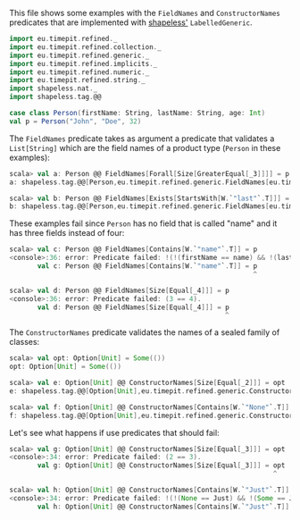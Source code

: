 This file shows some examples with the `FieldNames` and `ConstructorNames`
predicates that are implemented with [shapeless'][shapeless]
`LabelledGeneric`.

```scala
import eu.timepit.refined._
import eu.timepit.refined.collection._
import eu.timepit.refined.generic._
import eu.timepit.refined.implicits._
import eu.timepit.refined.numeric._
import eu.timepit.refined.string._
import shapeless.nat._
import shapeless.tag.@@

case class Person(firstName: String, lastName: String, age: Int)
val p = Person("John", "Doe", 32)
```

The `FieldNames` predicate takes as argument a predicate that validates a
`List[String]` which are the field names of a product type (`Person` in these
examples):
```scala
scala> val a: Person @@ FieldNames[Forall[Size[GreaterEqual[_3]]]] = p
a: shapeless.tag.@@[Person,eu.timepit.refined.generic.FieldNames[eu.timepit.refined.collection.Forall[eu.timepit.refined.collection.Size[eu.timepit.refined.numeric.GreaterEqual[shapeless.nat._3]]]]] = Person(John,Doe,32)

scala> val b: Person @@ FieldNames[Exists[StartsWith[W.`"last"`.T]]] = p
b: shapeless.tag.@@[Person,eu.timepit.refined.generic.FieldNames[eu.timepit.refined.collection.Exists[eu.timepit.refined.string.StartsWith[String("last")]]]] = Person(John,Doe,32)
```

These examples fail since `Person` has no field that is called "name" and it
has three fields instead of four:
```scala
scala> val c: Person @@ FieldNames[Contains[W.`"name"`.T]] = p
<console>:36: error: Predicate failed: !(!(firstName == name) && !(lastName == name) && !(age == name)).
       val c: Person @@ FieldNames[Contains[W.`"name"`.T]] = p
                                                             ^

scala> val d: Person @@ FieldNames[Size[Equal[_4]]] = p
<console>:36: error: Predicate failed: (3 == 4).
       val d: Person @@ FieldNames[Size[Equal[_4]]] = p
                                                      ^
```

The `ConstructorNames` predicate validates the names of a sealed family of
classes:
```scala
scala> val opt: Option[Unit] = Some(())
opt: Option[Unit] = Some(())

scala> val e: Option[Unit] @@ ConstructorNames[Size[Equal[_2]]] = opt
e: shapeless.tag.@@[Option[Unit],eu.timepit.refined.generic.ConstructorNames[eu.timepit.refined.collection.Size[eu.timepit.refined.generic.Equal[shapeless.nat._2]]]] = Some(())

scala> val f: Option[Unit] @@ ConstructorNames[Contains[W.`"None"`.T]] = opt
f: shapeless.tag.@@[Option[Unit],eu.timepit.refined.generic.ConstructorNames[eu.timepit.refined.collection.Contains[String("None")]]] = Some(())
```

Let's see what happens if use predicates that should fail:
```scala
scala> val g: Option[Unit] @@ ConstructorNames[Size[Equal[_3]]] = opt
<console>:34: error: Predicate failed: (2 == 3).
       val g: Option[Unit] @@ ConstructorNames[Size[Equal[_3]]] = opt
                                                                  ^

scala> val h: Option[Unit] @@ ConstructorNames[Contains[W.`"Just"`.T]] = opt
<console>:34: error: Predicate failed: !(!(None == Just) && !(Some == Just)).
       val h: Option[Unit] @@ ConstructorNames[Contains[W.`"Just"`.T]] = opt
                                                                         ^
```

[shapeless]: https://github.com/milessabin/shapeless
